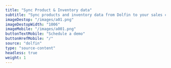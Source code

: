 ```yaml
---
title: "Sync Product & Inventory data"
subtitle: "Sync products and inventory data from Dolfin to your sales channel(s)"
imageDestop: "/images/a01.png"
imageDestopWidth: "1006"
imageMobile: "/images/a001.png"
buttonTextMobile: "Schedule a demo"
buttonHrefMobile: "/"
source: "dolfin"
type: "source-content"
headless: true
weight: 1
---
```

